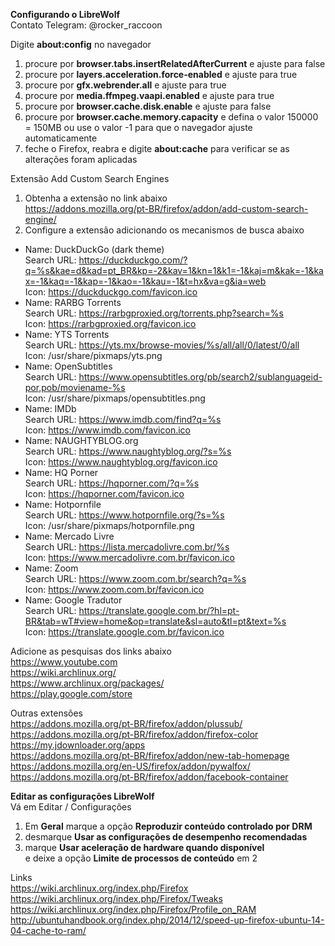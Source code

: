 <b>Configurando o LibreWolf</b></br>
Contato Telegram: @rocker_raccoon

Digite <b>about:config</b> no navegador
1. procure por <b>browser.tabs.insertRelatedAfterCurrent</b> e ajuste para false
2. procure por <b>layers.acceleration.force-enabled</b> e ajuste para true
3. procure por <b>gfx.webrender.all</b> e ajuste para true
4. procure por <b>media.ffmpeg.vaapi.enabled</b> e ajuste para true
5. procure por <b>browser.cache.disk.enable</b> e ajuste para false
6. procure por <b>browser.cache.memory.capacity</b> e defina o valor 150000 = 150MB ou use o valor -1 para que o navegador ajuste automaticamente
7. feche o Firefox, reabra e digite <b>about:cache</b> para verificar se as alterações foram aplicadas

Extensão Add Custom Search Engines
1. Obtenha a extensão no link abaixo</br>
https://addons.mozilla.org/pt-BR/firefox/addon/add-custom-search-engine/
2. Configure a extensão adicionando os mecanismos de busca abaixo
- Name: DuckDuckGo (dark theme)</br>
Search URL: https://duckduckgo.com/?q=%s&kae=d&kad=pt_BR&kp=-2&kav=1&kn=1&k1=-1&kaj=m&kak=-1&kax=-1&kaq=-1&kap=-1&kao=-1&kau=-1&t=hx&va=g&ia=web</br>
Icon: https://duckduckgo.com/favicon.ico</br>
- Name: RARBG Torrents</br>
Search URL: https://rarbgproxied.org/torrents.php?search=%s</br>
Icon: https://rarbgproxied.org/favicon.ico</br>
- Name: YTS Torrents</br>
Search URL: https://yts.mx/browse-movies/%s/all/all/0/latest/0/all</br>
Icon: /usr/share/pixmaps/yts.png</br>
- Name: OpenSubtitles</br>
Search URL: https://www.opensubtitles.org/pb/search2/sublanguageid-por,pob/moviename-%s</br>
Icon: /usr/share/pixmaps/opensubtitles.png</br>
- Name: IMDb</br>
Search URL: https://www.imdb.com/find?q=%s</br>
Icon: https://www.imdb.com/favicon.ico</br>
- Name: NAUGHTYBLOG.org</br>
Search URL: https://www.naughtyblog.org/?s=%s</br>
Icon: https://www.naughtyblog.org/favicon.ico</br>
- Name: HQ Porner</br>
Search URL: https://hqporner.com/?q=%s</br>
Icon: https://hqporner.com/favicon.ico</br>
- Name: Hotpornfile</br>
Search URL: https://www.hotpornfile.org/?s=%s</br>
Icon: /usr/share/pixmaps/hotpornfile.png</br>
- Name: Mercado Livre</br>
Search URL: https://lista.mercadolivre.com.br/%s</br>
Icon: https://www.mercadolivre.com.br/favicon.ico</br>
- Name: Zoom</br>
Search URL: https://www.zoom.com.br/search?q=%s</br>
Icon: https://www.zoom.com.br/favicon.ico</br>
- Name: Google Tradutor</br>
Search URL: https://translate.google.com.br/?hl=pt-BR&tab=wT#view=home&op=translate&sl=auto&tl=pt&text=%s</br>
Icon: https://translate.google.com.br/favicon.ico</br>

Adicione as pesquisas dos links abaixo</br>
https://www.youtube.com</br>
https://wiki.archlinux.org/</br>
https://www.archlinux.org/packages/</br>
https://play.google.com/store</br>

Outras extensões</br>
https://addons.mozilla.org/pt-BR/firefox/addon/plussub/</br>
https://addons.mozilla.org/pt-BR/firefox/addon/firefox-color</br>
https://my.jdownloader.org/apps</br>
https://addons.mozilla.org/pt-BR/firefox/addon/new-tab-homepage</br>
https://addons.mozilla.org/en-US/firefox/addon/pywalfox/</br>
https://addons.mozilla.org/pt-BR/firefox/addon/facebook-container</br>

<b>Editar as configurações LibreWolf</b></br>
Vá em Editar / Configurações
1. Em <b>Geral</b> marque a opção <b>Reproduzir conteúdo controlado por DRM</b>
2. desmarque <b>Usar as configurações de desempenho recomendadas</b>
3. marque <b>Usar aceleração de hardware quando disponível</b></br> e deixe a opção <b>Limite de processos de conteúdo</b> em 2</br>

Links</br>
https://wiki.archlinux.org/index.php/Firefox</br>
https://wiki.archlinux.org/index.php/Firefox/Tweaks</br>
https://wiki.archlinux.org/index.php/Firefox/Profile_on_RAM</br>
http://ubuntuhandbook.org/index.php/2014/12/speed-up-firefox-ubuntu-14-04-cache-to-ram/</br>

